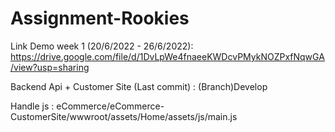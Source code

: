 # Assignment-Rookies

Link Demo week 1 (20/6/2022 - 26/6/2022): https://drive.google.com/file/d/1DvLpWe4fnaeeKWDcvPMykNOZPxfNqwGA/view?usp=sharing



Backend Api + Customer Site (Last commit) : (Branch)Develop 

Handle js : eCommerce/eCommerce-CustomerSite/wwwroot/assets/Home/assets/js/main.js
